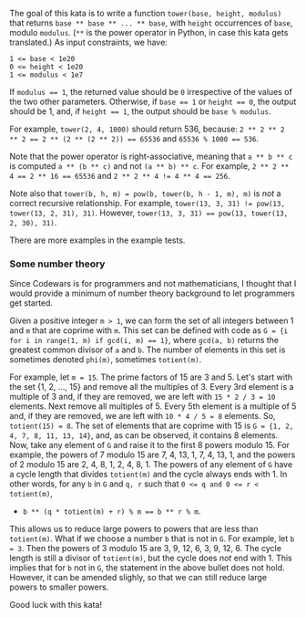 The goal of this kata is to write a function `tower(base, height, modulus)` that returns `base ** base ** ... ** base`, with `height` occurrences of `base`, modulo `modulus`. (`**` is the power operator in Python, in case this kata gets translated.) As input constraints, we have:

```
1 <= base < 1e20
0 <= height < 1e20
1 <= modulus < 1e7
```

If `modulus == 1`, the returned value should be `0` irrespective of the values of the two other parameters. Otherwise, if `base == 1` or `height == 0`, the output should be 1, and, if `height == 1`, the output should be `base % modulus`. 


For example, `tower(2, 4, 1000)` should return 536, because:
`2 ** 2 ** 2 ** 2 == 2 ** (2 ** (2 ** 2)) == 65536` and `65536 % 1000 == 536`. 

Note that the power operator is right-associative, meaning that `a ** b ** c` is computed `a ** (b ** c)` and not `(a ** b) ** c`. For example, `2 ** 2 ** 4 == 2 ** 16 == 65536` and `2 ** 2 ** 4 != 4 ** 4 == 256`.

Note also that `tower(b, h, m) = pow(b, tower(b, h - 1, m), m)` is _not_ a correct recursive relationship. For example, `tower(13, 3, 31) != pow(13, tower(13, 2, 31), 31)`. However, `tower(13, 3, 31) == pow(13, tower(13, 2, 30), 31)`.


There are more examples in the example tests.

### Some number theory

Since Codewars is for programmers and not mathematicians, I thought that I would provide a minimum of number theory background to let programmers get started.

Given a positive integer `m > 1`, we can form the set of all integers between 1 and `m` that are coprime with `m`.  This set can be defined with code as `G = {i for i in range(1, m) if gcd(i, m) == 1}`, where `gcd(a, b)` returns the greatest common divisor of `a` and `b`.  The number of elements in this set is sometimes denoted `phi(m)`, sometimes `totient(m)`.

For example, let `m = 15`. The prime factors of 15 are 3 and 5. Let's start with the set {1, 2, ..., 15} and remove all the multiples of 3. Every 3rd element is a multiple of 3 and, if they are removed, we are left with `15 * 2 / 3 = 10` elements. Next remove all multiples of 5. Every 5th element is a multiple of 5 and, if they are removed, we are left with `10 * 4 / 5 = 8` elements. So, `totient(15) = 8`. The set of elements that are coprime with 15 is `G = {1, 2, 4, 7, 8, 11, 13, 14}`, and, as can be observed, it contains 8 elements. Now, take any element of `G` and raise it to the first 8 powers modulo 15. For example, the powers of 7 modulo 15 are  7, 4, 13, 1, 7, 4, 13, 1, and the powers of 2 modulo 15 are 2, 4, 8, 1, 2, 4, 8, 1. The powers of any element of `G` have a cycle length that divides `totient(m)` and the cycle always ends with 1. In other words, for any `b` in `G` and `q, r` such that `0 <= q and 0 <= r < totient(m)`, 

+ `b ** (q * totient(m) + r) % m == b ** r % m`. 

This allows us to reduce large powers to powers that are less than `totient(m)`. What if we choose a number `b` that is not in `G`. For example, let `b = 3`. Then the powers of 3 modulo 15 are 3, 9, 12, 6, 3, 9, 12, 6. The cycle length is still a divisor of `totient(m)`, but the cycle does _not_ end with 1. This implies that for `b` not in `G`, the statement in the above bullet does not hold. However, it can be amended slighly, so that we can still reduce large powers to smaller powers.

Good luck with this kata!



